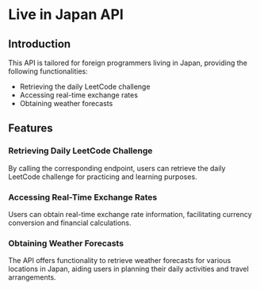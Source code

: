 # Live in Japan API

## Introduction

This API is tailored for foreign programmers living in Japan, providing the following functionalities:

- Retrieving the daily LeetCode challenge
- Accessing real-time exchange rates
- Obtaining weather forecasts

## Features

### Retrieving Daily LeetCode Challenge

By calling the corresponding endpoint, users can retrieve the daily LeetCode challenge for practicing and learning purposes.

### Accessing Real-Time Exchange Rates

Users can obtain real-time exchange rate information, facilitating currency conversion and financial calculations.

### Obtaining Weather Forecasts

The API offers functionality to retrieve weather forecasts for various locations in Japan, aiding users in planning their daily activities and travel arrangements.
